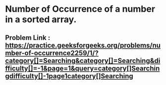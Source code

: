 # Number of Occurrence of a number in a sorted array.
## Problem Link : https://practice.geeksforgeeks.org/problems/number-of-occurrence2259/1/?category[]=Searching&category[]=Searching&difficulty[]=-1&page=1&query=category[]Searchingdifficulty[]-1page1category[]Searching